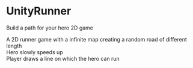 # UnityRunner
Build a path for your hero 2D game

A 2D runner game with a infinite map creating a random road of different length  
Hero slowly speeds up  
Player draws a line on which the hero can run  
